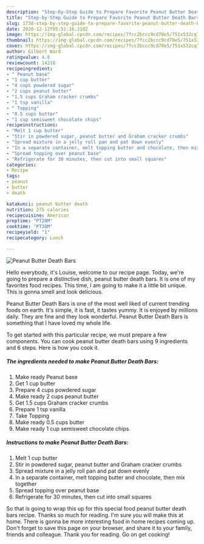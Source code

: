 ```yaml
---
description: "Step-by-Step Guide to Prepare Favorite Peanut Butter Death Bars"
title: "Step-by-Step Guide to Prepare Favorite Peanut Butter Death Bars"
slug: 1738-step-by-step-guide-to-prepare-favorite-peanut-butter-death-bars
date: 2020-12-12T05:51:16.210Z
image: https://img-global.cpcdn.com/recipes/7fcc2bccc9cd70e5/751x532cq70/peanut-butter-death-bars-recipe-main-photo.jpg
thumbnail: https://img-global.cpcdn.com/recipes/7fcc2bccc9cd70e5/751x532cq70/peanut-butter-death-bars-recipe-main-photo.jpg
cover: https://img-global.cpcdn.com/recipes/7fcc2bccc9cd70e5/751x532cq70/peanut-butter-death-bars-recipe-main-photo.jpg
author: Gilbert Ward
ratingvalue: 4.8
reviewcount: 14218
recipeingredient:
- " Peanut base"
- "1 cup butter"
- "4 cups powdered sugar"
- "2 cups peanut butter"
- "1.5 cups Graham cracker crumbs"
- "1 tsp vanilla"
- " Topping"
- "0.5 cups butter"
- "1 cup semisweet chocolate chips"
recipeinstructions:
- "Melt 1 cup butter"
- "Stir in powdered sugar, peanut butter and Graham cracker crumbs"
- "Spread mixture in a jelly roll pan and pat down evenly"
- "In a separate container, melt topping butter and chocolate, then mix together"
- "Spread topping over peanut base"
- "Refrigerate for 30 minutes, then cut into small squares"
categories:
- Recipe
tags:
- peanut
- butter
- death

katakunci: peanut butter death 
nutrition: 275 calories
recipecuisine: American
preptime: "PT20M"
cooktime: "PT38M"
recipeyield: "1"
recipecategory: Lunch

---
```



![Peanut Butter Death Bars](https://img-global.cpcdn.com/recipes/7fcc2bccc9cd70e5/751x532cq70/peanut-butter-death-bars-recipe-main-photo.jpg)

Hello everybody, it's Louise, welcome to our recipe page. Today, we're going to prepare a distinctive dish, peanut butter death bars. It is one of my favorites food recipes. This time, I am going to make it a little bit unique. This is gonna smell and look delicious.



Peanut Butter Death Bars is one of the most well liked of current trending foods on earth. It's simple, it is fast, it tastes yummy. It is enjoyed by millions daily. They are fine and they look wonderful. Peanut Butter Death Bars is something that I have loved my whole life.


To get started with this particular recipe, we must prepare a few components. You can cook peanut butter death bars using 9 ingredients and 6 steps. Here is how you cook it.

<!--inarticleads1-->

##### The ingredients needed to make Peanut Butter Death Bars:

1. Make ready  Peanut base
1. Get 1 cup butter
1. Prepare 4 cups powdered sugar
1. Make ready 2 cups peanut butter
1. Get 1.5 cups Graham cracker crumbs
1. Prepare 1 tsp vanilla
1. Take  Topping
1. Make ready 0.5 cups butter
1. Make ready 1 cup semisweet chocolate chips




<!--inarticleads2-->

##### Instructions to make Peanut Butter Death Bars:

1. Melt 1 cup butter
1. Stir in powdered sugar, peanut butter and Graham cracker crumbs
1. Spread mixture in a jelly roll pan and pat down evenly
1. In a separate container, melt topping butter and chocolate, then mix together
1. Spread topping over peanut base
1. Refrigerate for 30 minutes, then cut into small squares




So that is going to wrap this up for this special food peanut butter death bars recipe. Thanks so much for reading. I'm sure you will make this at home. There is gonna be more interesting food in home recipes coming up. Don't forget to save this page on your browser, and share it to your family, friends and colleague. Thank you for reading. Go on get cooking!
